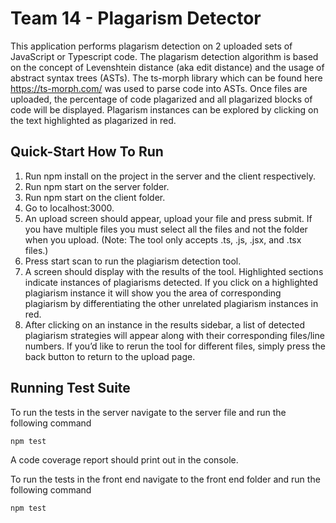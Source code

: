 # Team 14 - Plagarism Detector 

This application performs plagarism detection on 2 uploaded sets of JavaScript or Typescript code. The plagarism detection algorithm is based on the concept of Levenshtein distance (aka edit distance) and the usage of abstract syntax trees (ASTs). The ts-morph library which can be found here https://ts-morph.com/ was used to parse code into ASTs. Once files are uploaded, the percentage of code plagarized and all plagarized blocks of code will be displayed. Plagarism instances can be explored by clicking on the text highlighted as plagarized in red.

## Quick-Start How To Run

1. Run npm install on the project in the server and the client respectively.
2. Run npm start on the server folder.
3. Run npm start on the client folder.
4. Go to localhost:3000.
5. An upload screen should appear, upload your file and press submit. If you have multiple files you must select all the files and not the folder when you upload. (Note: The tool only accepts .ts, .js, .jsx, and .tsx files.)
6. Press start scan to run the plagiarism detection tool.
7. A screen should display with the results of the tool. Highlighted sections indicate instances of plagiarisms detected. If you click on a highlighted plagiarism instance it will show you the area of corresponding plagiarism by differentiating the other unrelated plagiarism instances in red. 
8. After clicking on an instance in the results sidebar, a list of detected plagiarism strategies will appear along with their corresponding files/line numbers.
If you’d like to rerun the tool for different files, simply press the back button to return to the upload page.

## Running Test Suite 

To run the tests in the server navigate to the server file and run the following command 

```
npm test
```
A code coverage report should print out in the console. 

To run the tests in the front end navigate to the front end folder and run the following command 

```
npm test
```
